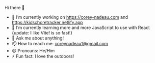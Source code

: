  Hi there 👋


- 🔭 I’m currently working on https://corey-nadeau.com and https://kidschoretracker.netlify.app
- 🌱 I’m currently learning more and more JavaScript to use with React {update: I like Vite! is so fast!}
- 💬 Ask me about anything!
- 📫 How to reach me: coreynadeau1@gmail.com
- 😄 Pronouns: He/Him
- ⚡ Fun fact: I love the outdoors!

